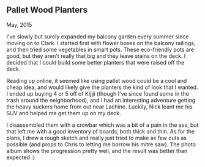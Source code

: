 ## Pallet Wood Planters
May, 2015

<link rel="import" href="/src/building-projects-header.html">
<building-projects-header imgur-image-id="R23pv4o" imgur-album-id="I243j" reddit-comment-id="39uydl">
</building-projects-header>

I've slowly but surely expanded my balcony garden every summer since moving on to Clark. I started
first with flower boxes on the balcony railings, and then tried some vegetables in smart pots.
These eco-friendly pots are good, but they aren't really that big and they leave stains on the deck.
I decided that I could build some better planters that were raised off the deck.

Reading up online, it seemed like using pallet wood could be a cool and cheap idea, and would likely
give the planters the kind of look that I wanted. I ended up buying 4 or 5 off of Kijiji (though
I've since found some in the trash around the neighborhood), and I had an interesting adventure
getting the heavy suckers home from out near Lachine. Luckily, Nick leant me his SUV and helped me
get them up on my deck.

I disassembled them with a crowbar which was a bit of a pain in the ass, but that left me with a
good inventory of boards, both thick and thin. As for the plans, I drew a rough sketch and really
just tried to make as few cuts as possible (and props to Chris to letting me borrow his mitre saw).
The photo album shows the progression pretty well, and the result was better than expected :)
